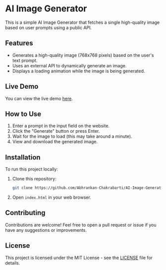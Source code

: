 # AI Image Generator

This is a simple AI Image Generator that fetches a single high-quality image based on user prompts using a public API.

## Features

- Generates a high-quality image (768x768 pixels) based on the user's text prompt.
- Uses an external API to dynamically generate an image.
- Displays a loading animation while the image is being generated.

## Live Demo

You can view the live demo [here](https://abhrankan-chakrabarti.github.io/AI-Image-Generator/).

## How to Use

1. Enter a prompt in the input field on the website.
2. Click the "Generate" button or press Enter.
3. Wait for the image to load (this may take around a minute).
4. View and download the generated image.

## Installation

To run this project locally:

1. Clone this repository:
   ```bash
   git clone https://github.com/Abhrankan-Chakrabarti/AI-Image-Generator.git
   ```
2. Open `index.html` in your web browser.

## Contributing

Contributions are welcome! Feel free to open a pull request or issue if you have any suggestions or improvements.

## License

This project is licensed under the MIT License - see the [LICENSE](LICENSE) file for details.
